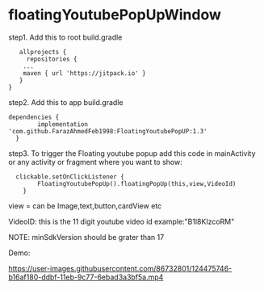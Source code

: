 # floatingYoutubePopUpWindow



step1. Add this to root build.gradle

       allprojects {
         repositories {
		...
		maven { url 'https://jitpack.io' }
	   }
	}
	

step2. Add this to app build.gradle

    dependencies {
	        implementation 'com.github.FarazAhmedFeb1998:FloatingYoutubePopUP:1.3'
	  }
	  
	  
 step3. To trigger the Floating youtube popup add this code in mainActivity or any activity or fragment where you want to show:
      
	  clickable.setOnClickListener {
            FloatingYoutubePopUp().floatingPopUp(this,view,VideoId)
        }
	
view = can be Image,text,button,cardView etc


VideoID: this is the 11 digit youtube video id
      example:"B1l8KIzcoRM"
      
 NOTE:
    minSdkVersion should be grater than 17
    
    
 Demo:

https://user-images.githubusercontent.com/86732801/124475746-b16af180-ddbf-11eb-9c77-6ebad3a3bf5a.mp4




